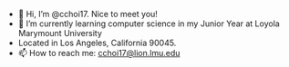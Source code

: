 - 👋 Hi, I’m @cchoi17. Nice to meet you!
- 🌱 I’m currently learning computer science in my Junior Year at Loyola Marymount University
- Located in Los Angeles, California 90045.
- 📫 How to reach me: cchoi17@lion.lmu.edu

<!---
cchoi17/cchoi17 is a ✨ special ✨ repository because its `README.md` (this file) appears on your GitHub profile.
You can click the Preview link to take a look at your changes.
--->
